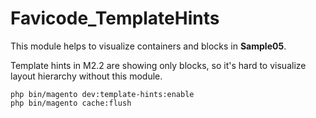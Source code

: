 # Favicode_TemplateHints

This module helps to visualize containers and blocks in **Sample05**. 

Template hints in M2.2 are showing only blocks, so it's hard to visualize layout hierarchy without this module.

```
php bin/magento dev:template-hints:enable
php bin/magento cache:flush
```

